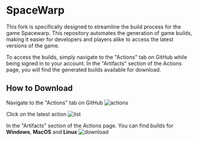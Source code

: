 # SpaceWarp

This fork is specifically designed to streamline the build process for the game Spacewarp. This repository automates the generation of game builds, making it easier for developers and players alike to access the latest versions of the game.

To access the builds, simply navigate to the "Actions" tab on GitHub while being signed in to your account. In the "Artifacts" section of the Actions page, you will find the generated builds available for download.

## How to Download

Navigate to the "Actions" tab on GitHub
![actions]()

Click on the latest action
![list]()

In the "Artifacts" section of the Actions page.
You can find builds for **Windows**, **MacOS** and **Linux**
![download]()
